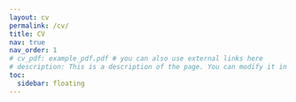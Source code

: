 ```yaml
---
layout: cv
permalink: /cv/
title: CV
nav: true
nav_order: 1
# cv_pdf: example_pdf.pdf # you can also use external links here
# description: This is a description of the page. You can modify it in '_pages/cv.md'. You can also change or remove the top pdf download button.
toc:
  sidebar: floating
---
```

